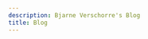 ```yaml
---
description: Bjarne Verschorre's Blog
title: Blog
---
```


<script src="/js/search_bar.js"></script>
